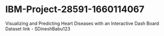 # IBM-Project-28591-1660114067
Visualizing and Predicting Heart Diseases with an Interactive Dash Board
Dataset link - SDineshBabu123
